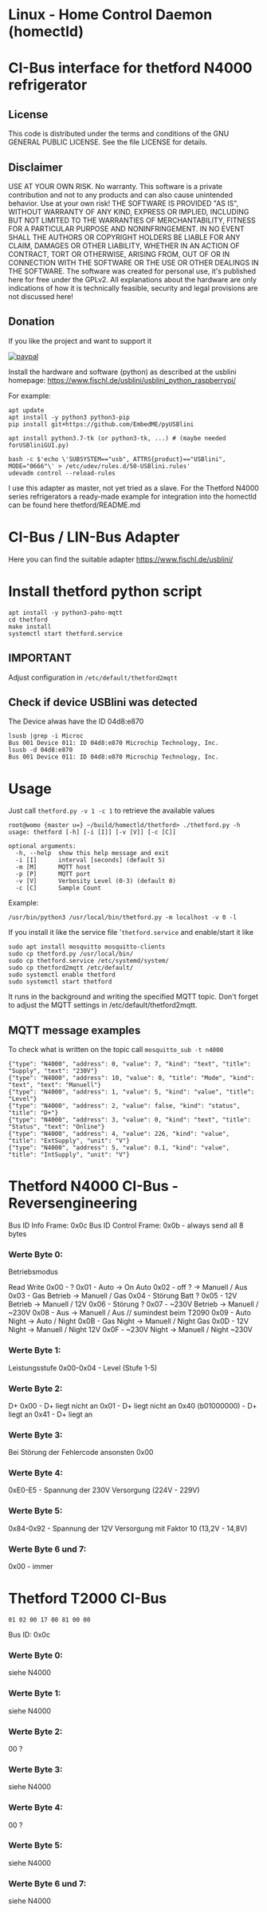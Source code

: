 # Linux - Home Control Daemon (homectld)

# CI-Bus interface for thetford N4000 refrigerator

## License
This code is distributed under the terms and conditions of the GNU GENERAL PUBLIC LICENSE. See the file LICENSE for details.

## Disclaimer
USE AT YOUR OWN RISK. No warranty.
This software is a private contribution and not to any products and can also cause unintended behavior. Use at your own risk!
THE SOFTWARE IS PROVIDED "AS IS", WITHOUT WARRANTY OF ANY KIND, EXPRESS OR IMPLIED, INCLUDING BUT NOT LIMITED TO THE WARRANTIES OF MERCHANTABILITY, FITNESS FOR A PARTICULAR PURPOSE AND NONINFRINGEMENT. IN NO EVENT SHALL THE AUTHORS OR COPYRIGHT HOLDERS BE LIABLE FOR ANY CLAIM, DAMAGES OR OTHER LIABILITY, WHETHER IN AN ACTION OF CONTRACT, TORT OR OTHERWISE, ARISING FROM, OUT OF OR IN CONNECTION WITH THE SOFTWARE OR THE USE OR OTHER DEALINGS IN THE SOFTWARE.
The software was created for personal use, it's published here for free under the GPLv2.
All explanations about the hardware are only indications of how it is technically feasible, security and legal provisions are not discussed here!

## Donation
If you like the project and want to support it

[![paypal](https://www.paypalobjects.com/de_DE/DE/i/btn/btn_donate_SM.gif)](https://www.paypal.com/cgi-bin/webscr?cmd=_s-xclick&hosted_button_id=KUF9ZAQ5UTHUN)


Install the hardware and software (python) as described at the usblini homepage:
https://www.fischl.de/usblini/usblini_python_raspberrypi/

For example:
```
apt update
apt install -y python3 python3-pip
pip install git+https://github.com/EmbedME/pyUSBlini

apt install python3.7-tk (or python3-tk, ...) # (maybe needed forUSBliniGUI.py)

bash -c $'echo \'SUBSYSTEM=="usb", ATTRS{product}=="USBlini", MODE="0666"\' > /etc/udev/rules.d/50-USBlini.rules'
udevadm control --reload-rules
```

I use this adapter as master, not yet tried as a slave.
For the Thetford N4000 series refrigerators a ready-made example for integration into the homectld can be found here thetford/README.md

# CI-Bus / LIN-Bus Adapter

Here you can find the suitable adapter https://www.fischl.de/usblini/

# Install thetford python script
```
apt install -y python3-paho-mqtt
cd thetford
make install
systemctl start thetford.service
```
## IMPORTANT
Adjust configuration in `/etc/default/thetford2mqtt`

## Check if device USBlini was detected

The Device alwas have the ID 04d8:e870
```
lsusb |grep -i Microc
Bus 001 Device 011: ID 04d8:e870 Microchip Technology, Inc.
lsusb -d 04d8:e870
Bus 001 Device 011: ID 04d8:e870 Microchip Technology, Inc.
```

# Usage

Just call `thetford.py -v 1 -c 1` to retrieve the available values
```
root@womo {master u=} ~/build/homectld/thetford> ./thetford.py -h
usage: thetford [-h] [-i [I]] [-v [V]] [-c [C]]

optional arguments:
  -h, --help  show this help message and exit
  -i [I]      interval [seconds] (default 5)
  -m [M]      MQTT host
  -p [P]      MQTT port
  -v [V]      Verbosity Level (0-3) (default 0)
  -c [C]      Sample Count
```
Example:
```
/usr/bin/python3 /usr/local/bin/thetford.py -m localhost -v 0 -l
```
If you install it like the service file '`thetford.service` and enable/start it like
```
sudo apt install mosquitto mosquitto-clients
sudo cp thetford.py /usr/local/bin/
sudo cp thetford.service /etc/systemd/system/
sudo cp thetford2mqtt /etc/default/
sudo systemctl enable thetford
sudo systemctl start thetford
```
It runs in the background and writing the specified MQTT topic.
Don't forget to adjust the MQTT settings in /etc/default/thetford2mqtt.

## MQTT message examples

To check what is written on the topic call `mosquitto_sub -t n4000`
```
{"type": "N4000", "address": 0, "value": 7, "kind": "text", "title": "Supply", "text": "230V"}
{"type": "N4000", "address": 10, "value": 0, "title": "Mode", "kind": "text", "text": "Manuell"}
{"type": "N4000", "address": 1, "value": 5, "kind": "value", "title": "Level"}
{"type": "N4000", "address": 2, "value": false, "kind": "status", "title": "D+"}
{"type": "N4000", "address": 3, "value": 0, "kind": "text", "title": "Status", "text": "Online"}
{"type": "N4000", "address": 4, "value": 226, "kind": "value", "title": "ExtSupply", "unit": "V"}
{"type": "N4000", "address": 5, "value": 0.1, "kind": "value", "title": "IntSupply", "unit": "V"}
```

# Thetford N4000 CI-Bus - Reversengineering

Bus ID Info Frame: 0x0c
Bus ID Control Frame: 0x0b - always send all 8 bytes

### Werte Byte 0:
Betriebsmodus

Read                      Write
 0x00 - ?
 0x01 - Auto             -> On Auto
 0x02 - off ?            -> Manuell / Aus
 0x03 - Gas Betrieb      -> Manuell / Gas
 0x04 - Störung Batt ?
 0x05 - 12V Betrieb      -> Manuell / 12V
 0x06 - Störung ?
 0x07 - ~230V Betrieb    -> Manuell / ~230V
 0x08 - Aus              -> Manuell / Aus   // sumindest beim T2090
 0x09 - Auto Night       -> Auto / Night
 0x0B - Gas Night        -> Manuell / Night Gas
 0x0D - 12V Night        -> Manuell / Night 12V
 0x0F - ~230V Night      -> Manuell / Night ~230V

### Werte Byte 1:
Leistungsstufe
0x00-0x04 - Level (Stufe 1-5)

### Werte Byte 2:
D+
0x00               - D+ liegt nicht an
0x01               - D+ liegt nicht an
0x40 (b01000000)   - D+ liegt an
0x41               - D+ liegt an

### Werte Byte 3:
Bei Störung der Fehlercode ansonsten 0x00

### Werte Byte 4:
0xE0-E5    - Spannung der 230V Versorgung (224V - 229V)

### Werte Byte 5:
0x84-0x92  - Spannung der 12V Versorgung mit Faktor 10 (13,2V - 14,8V)

### Werte Byte 6 und 7:
0x00 - immer


# Thetford T2000 CI-Bus

```01 02 00 17 00 81 00 00```

Bus ID: 0x0c

### Werte Byte 0:
siehe N4000

### Werte Byte 1:
siehe N4000

### Werte Byte 2:
00 ?

### Werte Byte 3:
siehe N4000

### Werte Byte 4:
00 ?

### Werte Byte 5:
siehe N4000

### Werte Byte 6 und 7:
siehe N4000
